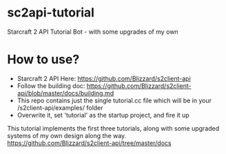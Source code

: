 # sc2api-tutorial
Starcraft 2 API Tutorial Bot - with some upgrades of my own

# How to use?
* Starcraft 2 API Here:  https://github.com/Blizzard/s2client-api
* Follow the building doc:  https://github.com/Blizzard/s2client-api/blob/master/docs/building.md
* This repo contains just the single tutorial.cc file which will be in your /s2client-api/examples/ folder
* Overwrite it, set 'tutorial' as the startup project, and fire it up

This tutorial implements the first three tutorials, along with some upgraded systems of my own design along the way.
https://github.com/Blizzard/s2client-api/tree/master/docs
